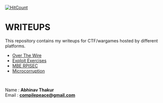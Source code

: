 [![HitCount](http://hits.dwyl.io/{username}/{project}.svg)](http://hits.dwyl.io/{username}/{project})


# WRITEUPS
This repository contains my writeups for CTF/wargames hosted by different platforms.

* [Over The Wire]
* [Exploit Exercises]
* [MBE RPISEC]
* [Microcorruption]

<br>

Name  : **Abhinav Thakur** <br>
Email : **compilepeace@gmail.com** <br>

[Over The Wire]: ./OverTheWire/README.md
[Exploit Exercises]: ./ExploitExercises/README.md
[MBE RPISEC]: ./MBE_RPISEC/README.md
[Microcorruption]: ./Microcorruption/README.md
